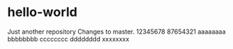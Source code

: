 # hello-world
Just another repository
Changes to master.
12345678
87654321
aaaaaaaa
bbbbbbbb
cccccccc
dddddddd
xxxxxxxx
